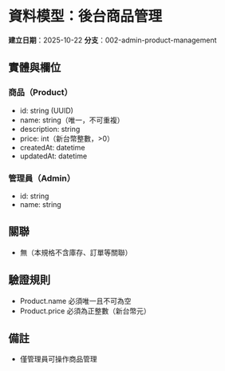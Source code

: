# 資料模型：後台商品管理

**建立日期**：2025-10-22
**分支**：002-admin-product-management

## 實體與欄位

### 商品（Product）
- id: string (UUID)
- name: string（唯一，不可重複）
- description: string
- price: int（新台幣整數，>0）
- createdAt: datetime
- updatedAt: datetime

### 管理員（Admin）
- id: string
- name: string

## 關聯
- 無（本規格不含庫存、訂單等關聯）

## 驗證規則
- Product.name 必須唯一且不可為空
- Product.price 必須為正整數（新台幣元）

## 備註
- 僅管理員可操作商品管理
